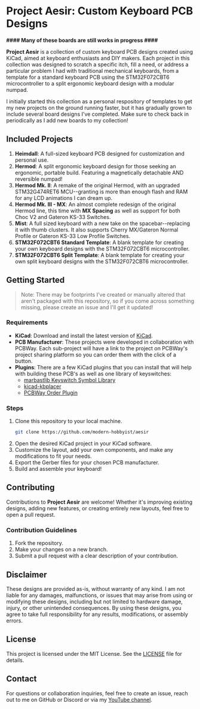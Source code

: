 # Project Aesir: Custom Keyboard PCB Designs

**#### Many of these boards are still works in progress ####**

**Project Aesir** is a collection of custom keyboard PCB designs created using KiCad, aimed at keyboard enthusiasts and DIY makers. Each project in this collection was designed to scratch a specific itch, fill a need, or address a particular problem I had with traditional mechanical keyboards, from a template for a standard keyboard PCB using the STM32F072CBT6 microcontroller to a split ergonomic keyboard design with a modular numpad.

I initially started this collection as a personal respository of templates to get my new projects on the ground running faster, but it has gradually grown to include several board designs I've completed. Make sure to check back in periodically as I add new boards to my collection!

## Included Projects
1. **Heimdall**: A full-sized keyboard PCB designed for customization and personal use.
2. **Hermod**: A split ergonomic keyboard design for those seeking an ergonomic, portable build. Featuring a magnetically detachable AND reversible numpad!
3. **Hermod Mk. II**: A remake of the original Hermod, with an upgraded STM32G474RET6 MCU--granting is more than enough flash and RAM for any LCD animations I can dream up.
4. **Hermod Mk. III - MX**: An almost complete redesign of the original Hermod line, this time with **MX Spacing** as well as support for both Choc V2 and Gateron KS-33 Switches.
5. **Mist**: A full sized keyboard with a new take on the spacebar--replacing it with thumb clusters. It also supports Cherry MX/Gateron Normal Profile or Gateron KS-33 Low Profile Switches.
3. **STM32F072CBT6 Standard Template**: A blank template for creating your own keyboard designs with the STM32F072CBT6 microcontroller.
4. **STM32F072CBT6 Split Template**: A blank template for creating your own split keyboard designs with the STM32F072CBT6 microcontroller.

## Getting Started

> Note: There may be footprints I've created or manually altered that aren't packaged with this repository, so if you come across something missing, please create an issue and I'll get it updated!

### Requirements
- **KiCad**: Download and install the latest version of [KiCad](https://www.kicad.org/download/).
- **PCB Manufacturer**: These projects were developed in collaboration with PCBWay. Each sub-project will have a link to the project on PCBWay's project sharing platform so you can order them with the click of a button.
- **Plugins**: There are a few KiCad plugins that you can install that will help with building these PCB's as well as one library of keyswitches:
  - [marbastlib Keyswitch Symbol Library](https://github.com/ebastler/marbastlib)
  - [kicad-kbplacer](https://github.com/adamws/kicad-kbplacer)
  - [PCBWay Order Plugin](https://github.com/pcbway/PCBWay-Plug-in-for-Kicad)

### Steps
1. Clone this repository to your local machine.
    ```bash
    git clone https://github.com/modern-hobbyist/aesir
    ```
2. Open the desired KiCad project in your KiCad software.
3. Customize the layout, add your own components, and make any modifications to fit your needs.
4. Export the Gerber files for your chosen PCB manufacturer.
5. Build and assemble your keyboard!

## Contributing
Contributions to **Project Aesir** are welcome! Whether it's improving existing designs, adding new features, or creating entirely new layouts, feel free to open a pull request.

### Contribution Guidelines
1. Fork the repository.
2. Make your changes on a new branch.
3. Submit a pull request with a clear description of your contribution.

## Disclaimer
These designs are provided as-is, without warranty of any kind. I am not liable for any damages, malfunctions, or issues that may arise from using or modifying these designs, including but not limited to hardware damage, injury, or other unintended consequences. By using these designs, you agree to take full responsibility for any results, modifications, or assembly errors.

## License
This project is licensed under the MIT License. See the [LICENSE](LICENSE) file for details.

## Contact
For questions or collaboration inquiries, feel free to create an issue, reach out to me on GitHub or Discord or via my [YouTube channel](https://www.youtube.com/ModernHobbyist).

